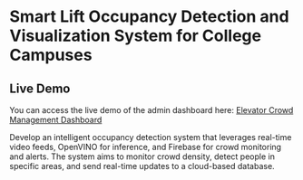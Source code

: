 # Smart Lift Occupancy Detection and Visualization System for College Campuses

## Live Demo

You can access the live demo of the admin dashboard here: [Elevator Crowd Management Dashboard](https://elevator-crowd-management.vercel.app/)

Develop an intelligent occupancy detection system that leverages real-time video feeds, OpenVINO for inference, and Firebase for crowd monitoring and alerts. The system aims to monitor crowd density, detect people in specific areas, and send real-time updates to a cloud-based database.
